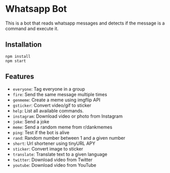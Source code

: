 # Whatsapp Bot

This is a bot that reads whatsapp messages and detects if the message is a command and execute it.

## Installation

`npm install`\
`npm start`

## Features

- `everyone`: Tag everyone in a group
- `fire`: Send the same message multiple times
- `genmeme`: Create a meme using imgflip API
- `gsticker`: Convert video/gif to sticker
- `help`: List all available commands.
- `instagram`: Download video or photo from Instagram
- `joke`: Send a joke
- `meme`: Send a random meme from r/dankmemes
- `ping`: Test if the bot is alive
- `rand`: Random number between 1 and a given number
- `short`: Url shortener using tinyURL APY
- `sticker`: Convert image to sticker
- `translate`: Translate text to a given language
- `twitter`: Download video from Twitter
- `youtube`: Download video from YouTube
